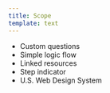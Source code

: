 ```yaml
---
title: Scope
template: text
---
```


- Custom questions
- Simple logic flow
- Linked resources
- Step indicator
- U.S. Web Design System